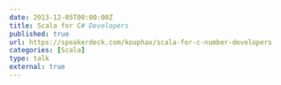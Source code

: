 ```yaml
---
date: 2013-12-05T00:00:00Z
title: Scala for C# Developers
published: true
url: https://speakerdeck.com/kouphax/scala-for-c-number-developers
categories: [Scala]
type: talk
external: true
---
```

